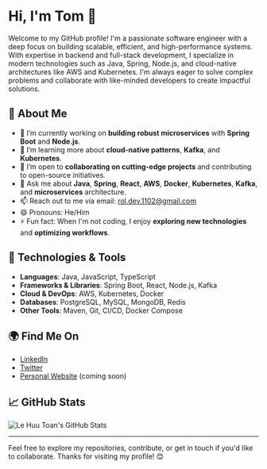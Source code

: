 # Hi, I'm Tom 👋

Welcome to my GitHub profile! I'm a passionate software engineer with a deep focus on building scalable, efficient, and high-performance systems. With expertise in backend and full-stack development, I specialize in modern technologies such as Java, Spring, Node.js, and cloud-native architectures like AWS and Kubernetes. I'm always eager to solve complex problems and collaborate with like-minded developers to create impactful solutions.

## 🚀 About Me

- 🔭 I’m currently working on **building robust microservices** with **Spring Boot** and **Node.js**.
- 🌱 I’m learning more about **cloud-native patterns**, **Kafka**, and **Kubernetes**.
- 👯 I’m open to **collaborating on cutting-edge projects** and contributing to open-source initiatives.
- 💬 Ask me about **Java**, **Spring**, **React**, **AWS**, **Docker**, **Kubernetes**, **Kafka**, and **microservices** architecture.
- 📫 Reach out to me via email: [rol.dev.1102@gmail.com](mailto:rol.dev.1102@gmail.com)
- 😄 Pronouns: He/Him
- ⚡ Fun fact: When I'm not coding, I enjoy **exploring new technologies** and **optimizing workflows**.

## 🔧 Technologies & Tools

- **Languages**: Java, JavaScript, TypeScript
- **Frameworks & Libraries**: Spring Boot, React, Node.js, Kafka
- **Cloud & DevOps**: AWS, Kubernetes, Docker
- **Databases**: PostgreSQL, MySQL, MongoDB, Redis
- **Other Tools**: Maven, Git, CI/CD, Docker Compose

## 🌍 Find Me On

- [LinkedIn](linkedin.com/in/tom-le-471660146)
- [Twitter](https://x.com/rol_le1843)
- [Personal Website](https://lehuutoan.dev) (coming soon)

## 📈 GitHub Stats

![Le Huu Toan's GitHub Stats](https://github-readme-stats.vercel.app/api?username=toanhhg123)

---

Feel free to explore my repositories, contribute, or get in touch if you'd like to collaborate. Thanks for visiting my profile! 😊
